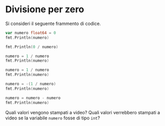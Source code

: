 # Divisione per zero

Si consideri il seguente frammento di codice.

```go
var numero float64 = 0
fmt.Println(numero)

fmt.Println(0 / numero)

numero = 1 / numero
fmt.Println(numero)

numero = 1 / numero
fmt.Println(numero)

numero = -(1 / numero)
fmt.Println(numero)

numero = numero - numero
fmt.Println(numero)
```
Quali valori vengono stampati a video?
Quali valori verrebbero stampati a video se la variabile `numero` fosse di tipo `int`?

